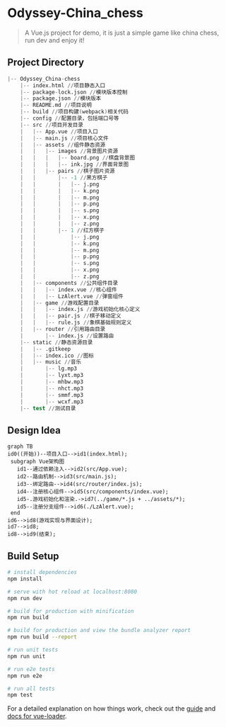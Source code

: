 # Odyssey-China_chess

> A Vue.js project for demo, it is just a simple game like china chess, run dev and enjoy it!

## Project Directory

```s
|-- Odyssey_China-chess
    |-- index.html //项目静态入口
    |-- package-lock.json //模块版本控制
    |-- package.json //模块版本
    |-- README.md //项目说明
    |-- build //项目构建(webpack)相关代码
    |-- config //配置目录，包括端口号等
    |-- src //项目开发目录
    |   |-- App.vue //项目入口
    |   |-- main.js //项目核心文件
    |   |-- assets //组件静态资源
    |   |   |-- images //背景图片资源
    |   |   |   |-- board.png //棋盘背景图
    |   |   |   |-- ink.jpg //界面背景图
    |   |   |-- pairs //棋子图片资源
    |   |       |-- -1 //黑方棋子
    |   |       |   |-- j.png
    |   |       |   |-- k.png
    |   |       |   |-- m.png
    |   |       |   |-- p.png
    |   |       |   |-- s.png
    |   |       |   |-- x.png
    |   |       |   |-- z.png
    |   |       |-- 1 //红方棋子
    |   |           |-- j.png
    |   |           |-- k.png
    |   |           |-- m.png
    |   |           |-- p.png
    |   |           |-- s.png
    |   |           |-- x.png
    |   |           |-- z.png
    |   |-- components //公共组件目录
    |   |   |-- index.vue //核心组件
    |   |   |-- LzAlert.vue //弹窗组件
    |   |-- game //游戏配置目录
    |   |   |-- index.js //游戏初始化核心定义
    |   |   |-- pair.js //棋子移动定义
    |   |   |-- rule.js //象棋基础规则定义
    |   |-- router //引用路由目录
    |       |-- index.js //设置路由
    |-- static //静态资源目录
    |   |-- .gitkeep
    |   |-- index.ico //图标
    |   |-- music //音乐
    |       |-- lg.mp3
    |       |-- lyxt.mp3
    |       |-- mhbw.mp3
    |       |-- nhct.mp3
    |       |-- smmf.mp3
    |       |-- wcxf.mp3
    |-- test //测试目录
```

## Design Idea

```mermaid
graph TB
id0((开始))--项目入口-->id1(index.html);
 subgraph Vue架构图
   id1--通过依赖注入-->id2(src/App.vue);
   id2--路由机制-->id3(src/main.js);
   id3--绑定路由-->id4(src/router/index.js);
   id4--注册核心组件-->id5(src/components/index.vue);
   id5-.游戏初始化和渲染.->id7(../game/*.js + ../assets/*);
   id5--注册分支组件-->id6(./LzAlert.vue);
 end
id6-->id8(游戏实现与界面设计);
id7-->id8;
id8-->id9(结束);
```

## Build Setup

```bash
# install dependencies
npm install

# serve with hot reload at localhost:8080
npm run dev

# build for production with minification
npm run build

# build for production and view the bundle analyzer report
npm run build --report

# run unit tests
npm run unit

# run e2e tests
npm run e2e

# run all tests
npm test
```

For a detailed explanation on how things work, check out the [guide](http://vuejs-templates.github.io/webpack/) and [docs for vue-loader](http://vuejs.github.io/vue-loader).

